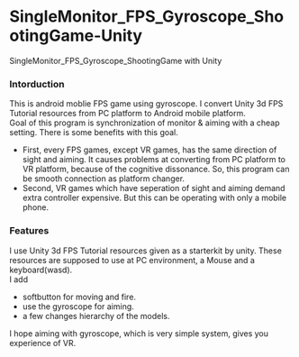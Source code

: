 # SingleMonitor_FPS_Gyroscope_ShootingGame-Unity
SingleMonitor_FPS_Gyroscope_ShootingGame with Unity

### Intorduction  
This is android moblie FPS game using gyroscope. I convert Unity 3d FPS Tutorial resources from PC platform to Android mobile platform.  
Goal of this program is synchronization of monitor & aiming with a cheap setting. There is some benefits with this goal. 
+ First, every FPS games, except VR games, has the same direction of sight and aiming. It causes problems at converting from PC platform to VR platform, because of the cognitive dissonance. So, this program can be smooth connection as platform changer.
+ Second, VR games which have seperation of sight and aiming demand extra controller expensive. But this can be operating with only a mobile phone.

### Features  
I use Unity 3d FPS Tutorial resources given as a starterkit by unity. These resources are supposed to use at PC environment, a Mouse and a keyboard(wasd).  
I add  
+ softbutton for moving and fire.
+ use the gyroscope for aiming. 
+ a few changes hierarchy of the models.

I hope aiming with gyroscope, which is very simple system, gives you experience of VR.  

